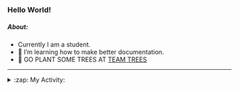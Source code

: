 ### Hello World!

##### About:
- Currently I am a student.
- 🌱 I’m learning how to make better documentation.
- 🌱 GO PLANT SOME TREES AT [TEAM TREES](https://teamtrees.org/)

---
<details>
  <summary>:zap: My Activity:</summary>
  
<!--START_SECTION:waka-->
![Code Time](http://img.shields.io/badge/Code%20Time-1%2C239%20hrs%2049%20mins-blue)

**I'm a Night 🦉** 

```text
🌞 Morning                2011 commits        ███░░░░░░░░░░░░░░░░░░░░░░   10.26 % 
🌆 Daytime                6609 commits        ████████░░░░░░░░░░░░░░░░░   33.71 % 
🌃 Evening                5641 commits        ███████░░░░░░░░░░░░░░░░░░   28.77 % 
🌙 Night                  5347 commits        ███████░░░░░░░░░░░░░░░░░░   27.27 % 
```
📅 **I'm Most Productive on Wednesday** 

```text
Monday                   2710 commits        ███░░░░░░░░░░░░░░░░░░░░░░   13.82 % 
Tuesday                  2692 commits        ███░░░░░░░░░░░░░░░░░░░░░░   13.73 % 
Wednesday                4641 commits        ██████░░░░░░░░░░░░░░░░░░░   23.67 % 
Thursday                 2582 commits        ███░░░░░░░░░░░░░░░░░░░░░░   13.17 % 
Friday                   2087 commits        ███░░░░░░░░░░░░░░░░░░░░░░   10.64 % 
Saturday                 1677 commits        ██░░░░░░░░░░░░░░░░░░░░░░░   08.55 % 
Sunday                   3219 commits        ████░░░░░░░░░░░░░░░░░░░░░   16.42 % 
```


📊 **This Week I Spent My Time On** 

```text
🔥 Editors: 
IntelliJ                 3 hrs 5 mins        ████████████░░░░░░░░░░░░░   48.01 % 
VS Code                  2 hrs 35 mins       ██████████░░░░░░░░░░░░░░░   40.40 % 
Android Studio           44 mins             ███░░░░░░░░░░░░░░░░░░░░░░   11.58 % 

🐱‍💻 Projects: 
java-springboot-projects 3 hrs 4 mins        ████████████░░░░░░░░░░░░░   47.95 % 
py-series                2 hrs 2 mins        ████████░░░░░░░░░░░░░░░░░   31.76 % 
vlsm-subnet              33 mins             ██░░░░░░░░░░░░░░░░░░░░░░░   08.65 % 
CSE224-Fundamentals-of-An31 mins             ██░░░░░░░░░░░░░░░░░░░░░░░   08.06 % 
Little Lemon             12 mins             █░░░░░░░░░░░░░░░░░░░░░░░░   03.35 % 
```


 Last Updated on 19/10/2023 13:13:08 UTC
<!--END_SECTION:waka-->
</details>
